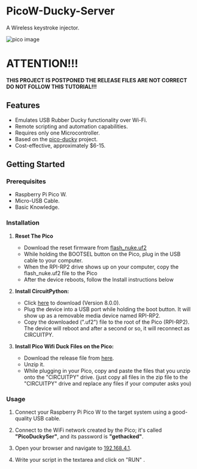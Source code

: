 # PicoW-Ducky-Server
A Wireless keystroke injector.

![pico image](https://github.com/Master629/PicoW-Ducky-Server/assets/125476463/0efbedc9-9807-42a5-b591-0ce250ef1e07)


# ATTENTION!!!
**THIS PROJECT IS POSTPONED THE RELEASE FILES ARE NOT CORRECT DO NOT FOLLOW THIS TUTORIAL!!!**


## Features

- Emulates USB Rubber Ducky functionality over Wi-Fi.
- Remote scripting and automation capabilities.
- Requires only one Microcontroller.
- Based on the [pico-ducky](https://github.com/dbisu/pico-ducky) project.
- Cost-effective, approximately $6-15.

## Getting Started

### Prerequisites

- Raspberry Pi Pico W.
- Micro-USB Cable.
- Basic Knowledge.

### Installation

1. **Reset The Pico**

   - Download the reset firmware from [flash_nuke.uf2](https://datasheets.raspberrypi.com/soft/flash_nuke.uf2)
   - While holding the BOOTSEL button on the Pico, plug in the USB cable to your computer.
   - When the RPI-RP2 drive shows up on your computer, copy the flash_nuke.uf2 file to the Pico
   - After the device reboots, follow the Install instructions below

2. **Install CircuitPython:**

   - Click [here](https://adafruit-circuit-python.s3.amazonaws.com/bin/raspberry_pi_pico_w/fr/adafruit-circuitpython-raspberry_pi_pico_w-fr-8.0.0.uf2) to download (Version 8.0.0).
   - Plug the device into a USB port while holding the boot button. It will show up as a removable media device named RPI-RP2.
   - Copy the downloaded (".uf2") file to the root of the Pico (RPI-RP2). The device will reboot and after a second or so, it will reconnect as CIRCUITPY.

3. **Install Pico Wifi Duck Files on the Pico:**
   - Download the release file from [here](https://github.com/Master629/PicoW-Ducky-Server/releases).
   - Unzip it.
   - While plugging in your Pico, copy and paste the files that you unzip onto the "CIRCUITPY" drive. (just copy all files in the zip file to the "CIRCUITPY" drive and replace any files if your computer asks you)
  


### Usage

1. Connect your Raspberry Pi Pico W to the target system using a good-quality USB cable.

2. Connect to the WiFi network created by the Pico; it's called **"PicoDuckySer"**, and its password is **"gethacked"**.

3. Open your browser and navigate to [192.168.4.1](http://192.168.4.1).

4. Write your script in the textarea and click on "RUN" .


